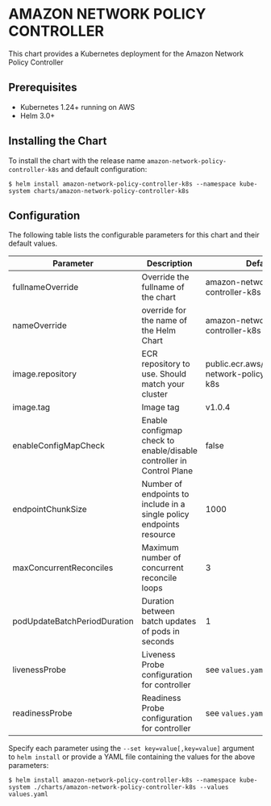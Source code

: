 # AMAZON NETWORK POLICY CONTROLLER

This chart provides a Kubernetes deployment for the Amazon Network Policy Controller

## Prerequisites

- Kubernetes 1.24+ running on AWS
- Helm 3.0+

## Installing the Chart

To install the chart with the release name `amazon-network-policy-controller-k8s` and default configuration:

```shell
$ helm install amazon-network-policy-controller-k8s --namespace kube-system charts/amazon-network-policy-controller-k8s
```


## Configuration

The following table lists the configurable parameters for this chart and their default values.

| Parameter                    | Description                                                   | Default                                                 |
|------------------------------|---------------------------------------------------------------|---------------------------------------------------------|
| fullnameOverride             | Override the fullname of the chart                            | amazon-network-policy-controller-k8s                    |
| nameOverride                 | override for the name of the Helm Chart                       | amazon-network-policy-controller-k8s                    |
| image.repository             | ECR repository to use. Should match your cluster              | public.ecr.aws/eks/amazon-network-policy-controller-k8s |
| image.tag                    | Image tag                                                     | v1.0.4                                                  |
| enableConfigMapCheck         | Enable configmap check to enable/disable controller in Control Plane | false                                            |
| endpointChunkSize            | Number of endpoints to include in a single policy endpoints resource | 1000                                             |
| maxConcurrentReconciles      | Maximum number of concurrent reconcile loops                  | 3                                                       |
| podUpdateBatchPeriodDuration | Duration between batch updates of pods in seconds             | 1                                                       |
| livenessProbe                | Liveness Probe configuration for controller                   | see `values.yaml`                                       |
| readinessProbe               | Readiness Probe configuration for controller                  | see `values.yaml`                                       |

Specify each parameter using the `--set key=value[,key=value]` argument to `helm install` or provide a YAML file containing the values for the above parameters:

```shell
$ helm install amazon-network-policy-controller-k8s --namespace kube-system ./charts/amazon-network-policy-controller-k8s --values values.yaml
```
